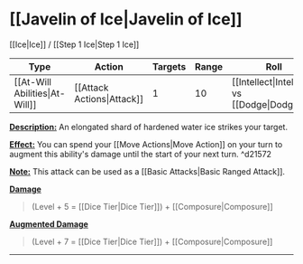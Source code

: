 # [[Javelin of Ice|Javelin of Ice]]
[[Ice|Ice]] / [[Step 1 Ice|Step 1 Ice]]

| Type                           | Action                     | Targets | Range | Roll                                         |
| ------------------------------ | -------------------------- | ------- | ----- | -------------------------------------------- |
| [[At-Will Abilities\|At-Will]] | [[Attack Actions\|Attack]] | 1       | 10    | [[Intellect\|Intellect]] vs [[Dodge\|Dodge]] |

<u>**Description:**</u> An elongated shard of hardened water ice strikes your target.

<u>**Effect:**</u> You can spend your [[Move Actions|Move Action]] on your turn to augment this ability's damage until the start of your next turn. ^d21572

<u>**Note:**</u> This attack can be used as a [[Basic Attacks|Basic Ranged Attack]].


<u>**Damage**</u>
>(Level + 5 = [[Dice Tier|Dice Tier]]) + [[Composure|Composure]]

<u>**Augmented Damage**</u>
>(Level + 7 = [[Dice Tier|Dice Tier]]) + [[Composure|Composure]]

---
